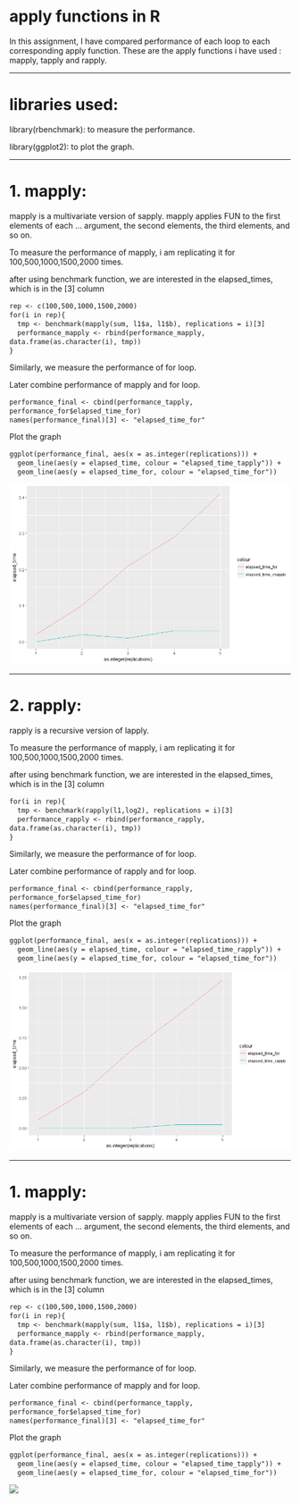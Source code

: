 # apply functions in R

In this assignment, I have compared performance of each loop to each corresponding apply function.
These are the apply functions i have used : mapply, tapply and rapply.


-----

# libraries used: 
library(rbenchmark): to measure the performance.

library(ggplot2): to plot the graph.


--------

# 1. mapply:
mapply is a multivariate version of sapply. mapply applies FUN to the first elements of each … argument, the second elements, the third elements, and so on. 

To measure the performance of mapply, i am replicating it for 100,500,1000,1500,2000 times.

after using benchmark function, we are interested in the elapsed_times, which is in the [3] column
```
rep <- c(100,500,1000,1500,2000)
for(i in rep){
  tmp <- benchmark(mapply(sum, l1$a, l1$b), replications = i)[3]
  performance_mapply <- rbind(performance_mapply, data.frame(as.character(i), tmp))
}
```
Similarly, we measure the performance of for loop.

Later combine performance of mapply and for loop.
```
performance_final <- cbind(performance_tapply, performance_for$elapsed_time_for)
names(performance_final)[3] <- "elapsed_time_for"
```
Plot the graph
```
ggplot(performance_final, aes(x = as.integer(replications))) + 
  geom_line(aes(y = elapsed_time, colour = "elapsed_time_tapply")) + 
  geom_line(aes(y = elapsed_time_for, colour = "elapsed_time_for"))
```
![](images/mapply_plot.png)

-------
# 2. rapply:
rapply is a recursive version of lapply.

To measure the performance of mapply, i am replicating it for 100,500,1000,1500,2000 times.

after using benchmark function, we are interested in the elapsed_times, which is in the [3] column
```
for(i in rep){
  tmp <- benchmark(rapply(l1,log2), replications = i)[3]
  performance_rapply <- rbind(performance_rapply, data.frame(as.character(i), tmp))
}
```
Similarly, we measure the performance of for loop.

Later combine performance of rapply and for loop.
```
performance_final <- cbind(performance_rapply, performance_for$elapsed_time_for)
names(performance_final)[3] <- "elapsed_time_for"

```
Plot the graph
```
ggplot(performance_final, aes(x = as.integer(replications))) + 
  geom_line(aes(y = elapsed_time, colour = "elapsed_time_rapply")) + 
  geom_line(aes(y = elapsed_time_for, colour = "elapsed_time_for"))
```
![](images/rapply_plot.png)

-------

# 1. mapply:
mapply is a multivariate version of sapply. mapply applies FUN to the first elements of each … argument, the second elements, the third elements, and so on. 

To measure the performance of mapply, i am replicating it for 100,500,1000,1500,2000 times.

after using benchmark function, we are interested in the elapsed_times, which is in the [3] column
```
rep <- c(100,500,1000,1500,2000)
for(i in rep){
  tmp <- benchmark(mapply(sum, l1$a, l1$b), replications = i)[3]
  performance_mapply <- rbind(performance_mapply, data.frame(as.character(i), tmp))
}
```
Similarly, we measure the performance of for loop.

Later combine performance of mapply and for loop.
```
performance_final <- cbind(performance_tapply, performance_for$elapsed_time_for)
names(performance_final)[3] <- "elapsed_time_for"
```
Plot the graph
```
ggplot(performance_final, aes(x = as.integer(replications))) + 
  geom_line(aes(y = elapsed_time, colour = "elapsed_time_tapply")) + 
  geom_line(aes(y = elapsed_time_for, colour = "elapsed_time_for"))
```
![](rapply_plot.png)


